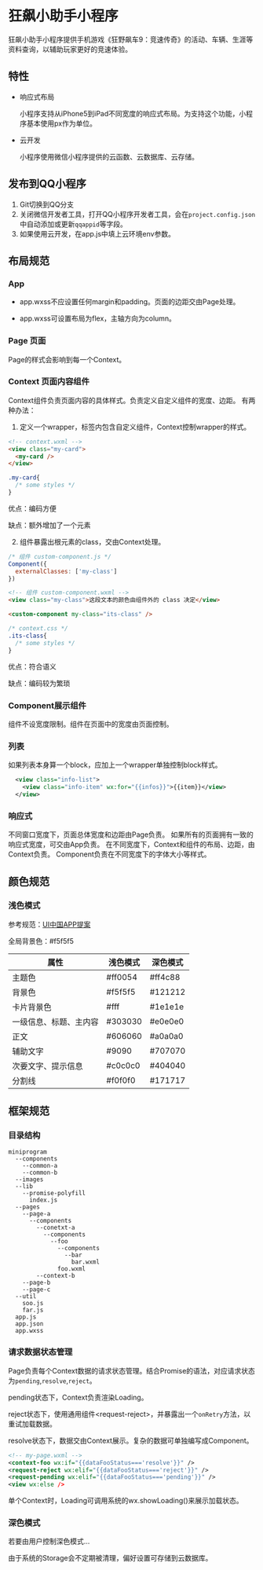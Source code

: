 # 狂飙小助手小程序

狂飙小助手小程序提供手机游戏《狂野飙车9：竞速传奇》的活动、车辆、生涯等资料查询，以辅助玩家更好的竞速体验。

## 特性

+ 响应式布局

  小程序支持从iPhone5到iPad不同宽度的响应式布局。为支持这个功能，小程序基本使用px作为单位。

+ 云开发

  小程序使用微信小程序提供的云函数、云数据库、云存储。

## 发布到QQ小程序
1. Git切换到QQ分支
2. 关闭微信开发者工具，打开QQ小程序开发者工具，会在`project.config.json`中自动添加或更新`qqappid`等字段。
3. 如果使用云开发，在app.js中填上云环境env参数。

## 布局规范

### App

+ app.wxss不应设置任何margin和padding。页面的边距交由Page处理。

+ app.wxss可设置布局为flex，主轴方向为column。

### Page 页面
Page的样式会影响到每一个Context。

### Context 页面内容组件
Context组件负责页面内容的具体样式。负责定义自定义组件的宽度、边距。
有两种办法：
1. 定义一个wrapper，标签内包含自定义组件，Context控制wrapper的样式。
```html
<!-- context.wxml -->
<view class="my-card">
  <my-card />
</view>
```
```css
.my-card{
  /* some styles */
}
```

优点：编码方便

缺点：额外增加了一个元素

2. 组件暴露出根元素的class，交由Context处理。 
```js
/* 组件 custom-component.js */
Component({
  externalClasses: ['my-class']
})
```
```html
<!-- 组件 custom-component.wxml -->
<view class="my-class">这段文本的颜色由组件外的 class 决定</view>
```
```html
<custom-component my-class="its-class" />
```
```css
/* context.css */
.its-class{
  /* some styles */
}
```

优点：符合语义

缺点：编码较为繁琐

### Component展示组件
组件不设宽度限制。组件在页面中的宽度由页面控制。

### 列表
如果列表本身算一个block，应加上一个wrapper单独控制block样式。
```xml
  <view class="info-list">
    <view class="info-item" wx:for="{{infos}}">{{item}}</view>
  </view>
```

### 响应式
不同窗口宽度下，页面总体宽度和边距由Page负责。
如果所有的页面拥有一致的响应式宽度，可交由App负责。
在不同宽度下，Context和组件的布局、边距，由Context负责。
Component负责在不同宽度下的字体大小等样式。

## 颜色规范
### 浅色模式
参考规范：[UI中国APP提案](https://www.ui.cn/detail/452432.html)

全局背景色：#f5f5f5

属性|浅色模式|深色模式
-|-|-
主题色|#ff0054|#ff4c88
背景色|#f5f5f5|#121212
卡片背景色|#fff|#1e1e1e
一级信息、标题、主内容|#303030|#e0e0e0
正文|#606060|#a0a0a0
辅助文字|#9090|#707070
次要文字、提示信息|#c0c0c0|#404040
分割线|#f0f0f0|#171717


## 框架规范
### 目录结构
```
miniprogram
  --components
    --common-a
    --common-b
  --images
  --lib
    --promise-polyfill
      index.js
  --pages
    --page-a
      --components
        --conetxt-a
          --components
            --foo
              --components
                --bar
                  bar.wxml
              foo.wxml
        --context-b
    --page-b
    --page-c
  --util
    soo.js
    far.js
  app.js
  app.json
  app.wxss
```

### 请求数据状态管理

Page负责每个Context数据的请求状态管理。结合Promise的语法，对应请求状态为`pending`,`resolve`,`reject`。

pending状态下，Context负责渲染Loading。

reject状态下，使用通用组件\<request-reject>，并暴露出一个`onRetry`方法，以重试加载数据。

resolve状态下，数据交由Context展示。复杂的数据可单独编写成Component。
```xml
<!-- my-page.wxml -->
<context-foo wx:if="{{dataFooStatus==='resolve'}}" />
<request-reject wx:elif="{{dataFooStatus==='reject'}}" />
<request-pending wx:elif="{{dataFooStatus==='pending'}}" />
<view wx:else />
```

单个Context时，Loading可调用系统的wx.showLoading()来展示加载状态。
### 深色模式
若要由用户控制深色模式...

由于系统的Storage会不定期被清理，偏好设置可存储到云数据库。


